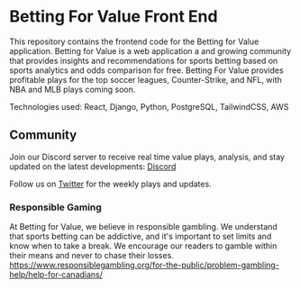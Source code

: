 # Betting For Value Front End

This repository contains the frontend code for the Betting for Value application. Betting for Value is a web application a and growing community that provides insights and recommendations for sports betting based on sports analytics and odds comparison for free. Betting For Value provides profitable plays for the top soccer leagues, Counter-Strike, and NFL, with NBA and MLB plays coming soon.

Technologies used: React, Django, Python, PostgreSQL, TailwindCSS, AWS

## Community

Join our Discord server to receive real time value plays, analysis, and stay updated on the latest developments: [Discord](https://discord.gg/sPqG5Qkt)

Follow us on [Twitter](https://twitter.com/Betting_4_Value) for the weekly plays and updates.

### Responsible Gaming
At Betting for Value, we believe in responsible gambling. We understand that sports betting can be addictive, and it's important to set limits and know when to take a break. We encourage our readers to gamble within their means and never to chase their losses.
https://www.responsiblegambling.org/for-the-public/problem-gambling-help/help-for-canadians/
